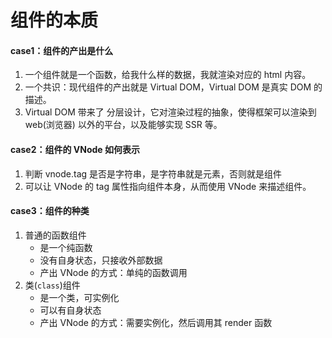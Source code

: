 # 组件的本质
#### case1：组件的产出是什么
1. 一个组件就是一个函数，给我什么样的数据，我就渲染对应的 html 内容。
2. 一个共识：现代组件的产出就是 Virtual DOM，Virtual DOM 是真实 DOM 的描述。
3. Virtual DOM 带来了 分层设计，它对渲染过程的抽象，使得框架可以渲染到 web(浏览器) 以外的平台，以及能够实现 SSR 等。

#### case2：组件的 VNode 如何表示
1.  判断 vnode.tag 是否是字符串，是字符串就是元素，否则就是组件
2. 可以让 VNode 的 tag 属性指向组件本身，从而使用 VNode 来描述组件。


#### case3：组件的种类
1. 普通的函数组件
   - 是一个纯函数
   - 没有自身状态，只接收外部数据
   - 产出 VNode 的方式：单纯的函数调用
2. 类(`class`)组件
   - 是一个类，可实例化
   - 可以有自身状态
   - 产出 VNode 的方式：需要实例化，然后调用其 render 函数